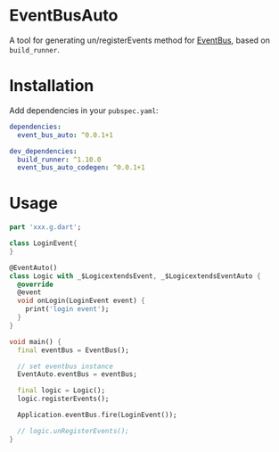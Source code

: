 # EventBusAuto
A tool for generating un/registerEvents method for [EventBus](https://pub.flutter-io.cn/packages/event_bus), based on `build_runner`.

# Installation
Add dependencies in your `pubspec.yaml`:

```yaml
dependencies:
  event_bus_auto: ^0.0.1+1

dev_dependencies:
  build_runner: ^1.10.0
  event_bus_auto_codegen: ^0.0.1+1
```

# Usage
```dart
part 'xxx.g.dart';

class LoginEvent{
}

@EventAuto()
class Logic with _$LogicextendsEvent, _$LogicextendsEventAuto {
  @override
  @event
  void onLogin(LoginEvent event) {
    print('login event');
  }
}

void main() {
  final eventBus = EventBus();

  // set eventbus instance
  EventAuto.eventBus = eventBus;

  final logic = Logic();
  logic.registerEvents();

  Application.eventBus.fire(LoginEvent());

  // logic.unRegisterEvents();
}
```